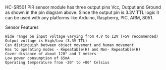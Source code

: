 

 HC-SR501 PIR sensor module has three output pins Vcc, Output and Ground as shown in the pin diagram above.
 Since the output pin is 3.3V TTL logic it can be used with any platforms like Arduino, Raspberry, PIC, ARM, 8051.
 




Sensor Features

    Wide range on input voltage varying from 4.V to 12V (+5V recommended)
    Output voltage is High/Low (3.3V TTL)
    Can distinguish between object movement and human movement
    Has to operating modes - Repeatable(H) and Non- Repeatable(H)
    Cover distance of about 120° and 7 meters
    Low power consumption of 65mA
    Operating temperature from -20° to +80° Celsius

